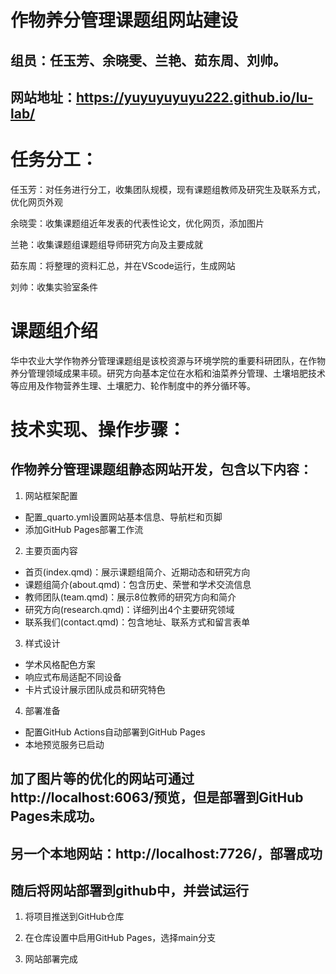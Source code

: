 # 作物养分管理课题组网站建设
## 组员：任玉芳、余晓雯、兰艳、茹东周、刘帅。
## 网站地址：https://yuyuyuyuyu222.github.io/lu-lab/
# 任务分工：

任玉芳：对任务进行分工，收集团队规模，现有课题组教师及研究生及联系方式，优化网页外观

余晓雯：收集课题组近年发表的代表性论文，优化网页，添加图片

兰艳：收集课题组课题组导师研究方向及主要成就

茹东周：将整理的资料汇总，并在VScode运行，生成网站

刘帅：收集实验室条件
# 课题组介绍
 华中农业大学作物养分管理课题组是该校资源与环境学院的重要科研团队，在作物养分管理领域成果丰硕。研究方向基本定位在水稻和油菜养分管理、土壤培肥技术等应用及作物营养生理、土壤肥力、轮作制度中的养分循环等。
# 技术实现、操作步骤：
##  作物养分管理课题组静态网站开发，包含以下内容：

1. 网站框架配置
- 配置_quarto.yml设置网站基本信息、导航栏和页脚
- 添加GitHub Pages部署工作流

2. 主要页面内容
- 首页(index.qmd)：展示课题组简介、近期动态和研究方向
- 课题组简介(about.qmd)：包含历史、荣誉和学术交流信息
- 教师团队(team.qmd)：展示8位教师的研究方向和简介
- 研究方向(research.qmd)：详细列出4个主要研究领域
- 联系我们(contact.qmd)：包含地址、联系方式和留言表单

3. 样式设计
- 学术风格配色方案
- 响应式布局适配不同设备
- 卡片式设计展示团队成员和研究特色

4. 部署准备
- 配置GitHub Actions自动部署到GitHub Pages
- 本地预览服务已启动

## 加了图片等的优化的网站可通过http://localhost:6063/预览，但是部署到GitHub Pages未成功。
## 另一个本地网站：http://localhost:7726/，部署成功
##  随后将网站部署到github中，并尝试运行
1. 将项目推送到GitHub仓库

2. 在仓库设置中启用GitHub Pages，选择main分支

3. 网站部署完成

